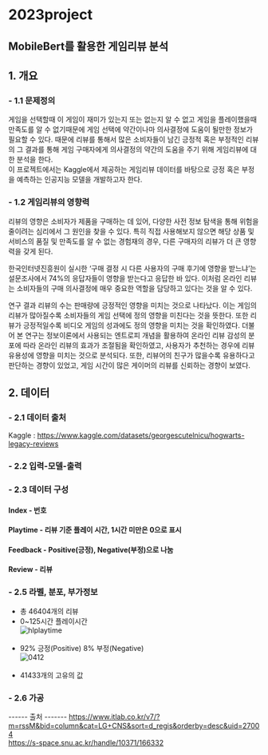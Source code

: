 # 2023project
## MobileBert를 활용한 게임리뷰 분석

## 1. 개요
 ### - 1.1 문제정의
 게임을 선택할때 이 게임이 재미가 있는지 또는 없는지 알 수 없고 게임을 플레이했을때 만족도를 알 수 없기때문에 게임 선택에 약간이나마 의사결정에 도움이 될만한 정보가 필요할 수 있다.
 때문에 리뷰를 통해서 많은 소비자들이 남긴 긍정적 혹은 부정적인 리뷰의 그 결과를 통해 게임 구매자에게 의사결정의 약간의 도움을 주기 위해 게임리뷰에 대한 분석을 한다.<br>
 이 프로젝트에서는 Kaggle에서 제공하는 게임리뷰 데이터를 바탕으로 긍정 혹은 부정을 예측하는 인공지능 모델을 개발하고자 한다.
 
 ### - 1.2 게임리뷰의 영향력
 
리뷰의 영향은 소비자가 제품을 구매하는 데 있어, 다양한 사전 정보 탐색을 통해 위험을 줄이려는 심리에서 그 원인을 찾을 수 있다. 특히 직접 사용해보지 않으면 해당 상품 및 서비스의 품질 및 만족도를 알 수 없는 경험재의 경우, 다른 구매자의 리뷰가 더 큰 영향력을 갖게 된다. 

한국인터넷진흥원이 실시한 ‘구매 결정 시 다른 사용자의 구매 후기에 영향을 받느냐’는 설문조사에서 74%의 응답자들이 영향을 받는다고 응답한 바 있다. 이처럼 온라인 리뷰는 소비자들의 구매 의사결정에 매우 중요한 역할을 담당하고 있다는 것을 알 수 있다.

 연구 결과 리뷰의 수는 판매량에 긍정적인 영향을 미치는 것으로 나타났다. 이는 게임의 리뷰가 많아질수록 소비자들의 게임 선택에 정의 영향을 미친다는 것을 뜻한다. 또한 리뷰가 긍정적일수록 비디오 게임의 성과에도 정의 영향을 미치는 것을 확인하였다. 더불어 본 연구는 정보이론에서 사용되는 엔트로피 개념을 활용하여 온라인 리뷰 감성의 분포에 따라 온라인 리뷰의 효과가 조절됨을 확인하였고, 사용자가 추천하는 경우에 리뷰 유용성에 영향을 미치는 것으로 분석되다. 
 또한, 리뷰어의 친구가 많을수록 유용하다고 판단하는 경향이 있었고, 게임 시간이 많은 게이머의 리뷰를 신뢰하는 경향이 보였다. 
 
## 2. 데이터
 ### - 2.1 데이터 출처
  Kaggle : https://www.kaggle.com/datasets/georgescutelnicu/hogwarts-legacy-reviews
  
 ### - 2.2 입력-모델-출력
 
 ### - 2.3 데이터 구성
   #### Index - 번호
   #### Playtime - 리뷰 기준 플레이 시간, 1시간 미만은 0으로 표시
   #### Feedback - Positive(긍정), Negative(부정)으로 나눔
   #### Review - 리뷰
  
 ### - 2.5 라벨, 분포, 부가정보
  - 총 46404개의 리뷰<br/>
  - 0~125시간 플레이시간<br/> ![hlplaytime](https://user-images.githubusercontent.com/79897716/231339975-de24721a-d26d-4bed-848d-761f1abf02c8.png)
<br/><br/>
  - 92% 긍정(Positive) 8% 부정(Negative) <br/>![0412](https://user-images.githubusercontent.com/79897716/231343783-23bdc89d-f9f7-4aa2-9566-d004c62a2a9e.png)
<br/><br/>
  - 41433개의 고유의 값<br/>
  
 ### - 2.6 가공


------ 출처 -------
https://www.itlab.co.kr/v7/?m=rssM&bid=column&cat=LG+CNS&sort=d_regis&orderby=desc&uid=27004 <br/>
https://s-space.snu.ac.kr/handle/10371/166332
